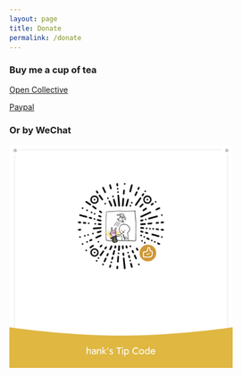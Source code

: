```yaml
---
layout: page
title: Donate
permalink: /donate
---
```


### Buy me a cup of tea

<p class="action">
    <a href="https://opencollective.com/hankso" target="_blank">
        Open Collective
    </a>
</p>

<p class="action">
    <a href="https://www.paypal.me/hankso" target="_blank">
        Paypal
    </a>
</p>


### Or by WeChat

<img src="/assets/images/donate_wechat.jpg" title="投喂作者一瓶快乐水" width="400px" height="400px">
